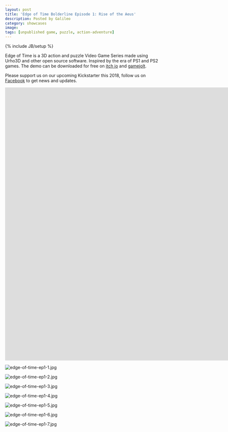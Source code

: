 ```yaml
---
layout: post
title: 'Edge of Time Bolderline Episode 1: Rise of the Aeus'
description: Posted by Galileo
category: showcases
image:
tags: [unpublished game, puzzle, action-adventure]
---
```

{% include JB/setup %}

Edge of Time is a 3D action and puzzle Video Game Series made using Urho3D and other open source software. Inspired by the era of PS1 and PS2 games. The demo can be downloaded for free on [itch io](http://bit.ly/2kOcDiz) and [gamejolt](http://bit.ly/2xJsAzL).

Please support us on our upcoming Kickstarter this 2018, follow us on [Facebook](http://bit.ly/2xI5jy4) to get news and updates.

<p class="embed-responsive embed-responsive-16by9">
  <iframe width="1905" height="895" src="https://www.youtube.com/embed/W7VGYA5c08o" frameborder="0" allow="autoplay; encrypted-media" allowfullscreen></iframe>
</p>

![edge-of-time-ep1-1.jpg](https://discourse-cdn-sjc2.com/standard17/uploads/urho3d/original/2X/1/1605802db4fa6cba3210534154bdb58f9762c7d3.jpg)

![edge-of-time-ep1-2.jpg](https://discourse-cdn-sjc2.com/standard17/uploads/urho3d/original/2X/3/34e11d0b04a303cc19683e8cc952a721e66b2895.jpg)

![edge-of-time-ep1-3.jpg](https://discourse-cdn-sjc2.com/standard17/uploads/urho3d/original/2X/0/07e27e362d94b4c8562d4412e625b011b2c4e51d.jpg)

![edge-of-time-ep1-4.jpg](https://discourse-cdn-sjc2.com/standard17/uploads/urho3d/original/2X/5/53e0aa874e6fb05b2087ab919e6342d5a644525c.jpg)

![edge-of-time-ep1-5.jpg](https://discourse-cdn-sjc2.com/standard17/uploads/urho3d/original/2X/f/fdb8eeca9b2c825308619b4bae4318dfb2d78595.jpg)

![edge-of-time-ep1-6.jpg](https://discourse-cdn-sjc2.com/standard17/uploads/urho3d/original/2X/f/fb9a43a7e16724ad8ba422bf20f67c49048f21f4.jpg)

![edge-of-time-ep1-7.jpg](https://discourse-cdn-sjc2.com/standard17/uploads/urho3d/original/2X/8/8fcbb1ddece4a69cd81bc388e62f7391ad438869.jpg)
